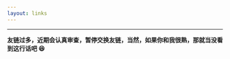 ```yaml
---
layout: links
---
```


---

<!-- <p align="center"><strong>欢迎留言🌟</strong></p>

### :link: 申请要求

{% cb 全站 HTTPS, 2, red %}
{% cb 非资源站的原创类技术博客, 2, red %}
{% cb 稳定访问，无繁杂广告推广, 2, red %}
{% cb 请务必提供 ==1 : 1== 头像, 2, red %}

### :beginner: 友链声明

{% cb 会定期移除无法访问的友链, 1, green %}
{% cb 若取消本站友链，本站也会移除您的友链, 1, green %}

---

### :mag: 留言格式

{% note info %}
名称: Royce
网站: https://www.royce2003.top
简介: OI 小白
头像: https://cdn.jsdelivr.net/gh/Royce2019/BlogSource/about/Royce.webp
{% endnote %} -->

<!-- <center>
	<a class="BoxButton" href="/messageboard/" title="留言板" style="font-size: 1.25em;">申请友链</a>
</center> -->

**友链过多，近期会认真审查，暂停交换友链，当然，如果你和我很熟，那就当没看到这行话吧 :laughing:**